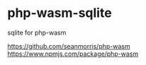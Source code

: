 # php-wasm-sqlite

sqlite for php-wasm

https://github.com/seanmorris/php-wasm
https://www.npmjs.com/package/php-wasm
